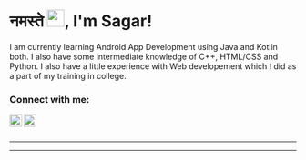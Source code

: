 


# <h1 style="text-align: left"> नमस्ते  <img src="https://raw.githubusercontent.com/MartinHeinz/MartinHeinz/master/wave.gif" width="30px">, I'm Sagar!</h1>


 I am currently learning Android App Development using Java and Kotlin both.
 I also have some intermediate knowledge of C++, HTML/CSS and Python. 
 I also have a little experience with Web developement which I did as a part of my training in college.




 

### Connect with me:
[<img align="left" alt="Sagar | LinkedIn" width="22px" src="https://cdn.jsdelivr.net/npm/simple-icons@v3/icons/linkedin.svg" />][linkedin]
[<img align="left" alt="Sagar | gmail" width="22px" src="https://cdn.jsdelivr.net/npm/simple-icons@v3/icons/gmail.svg" />][gmail]

<br />


<br />


    
<a href="https://github.com/codingsagar1">
  
</a>    


---


---




[linkedin]: https://www.linkedin.com/in/sagar-kumar-a1108b198/
[gmail]:sagar19003@gmail.com
